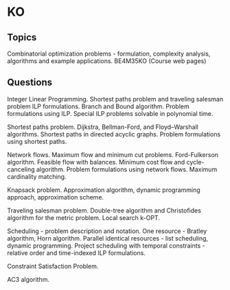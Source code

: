 # KO

## Topics
Combinatorial optimization problems - formulation, complexity analysis, algorithms and
example applications. BE4M35KO (Course web pages)

## Questions
Integer Linear Programming. Shortest paths problem and traveling salesman problem ILP formulations. Branch and Bound algorithm. Problem formulations using ILP. Special ILP problems solvable in polynomial time.

Shortest paths problem. Dijkstra, Bellman-Ford, and Floyd–Warshall algorithms. Shortest paths in directed acyclic graphs. Problem formulations using shortest paths.

Network flows. Maximum flow and minimum cut problems. Ford-Fulkerson algorithm. Feasible flow with balances. Minimum cost flow and cycle-canceling algorithm. Problem formulations using network flows. Maximum cardinality matching.

Knapsack problem. Approximation algorithm, dynamic programming approach, approximation scheme.

Traveling salesman problem. Double-tree algorithm and Christofides algorithm for the metric problem. Local search k-OPT.

Scheduling - problem description and notation. One resource - Bratley algorithm, Horn algorithm. Parallel identical resources - list scheduling, dynamic programming. Project scheduling with temporal constraints - relative order and time-indexed ILP formulations.

Constraint Satisfaction Problem. 

AC3 algorithm.